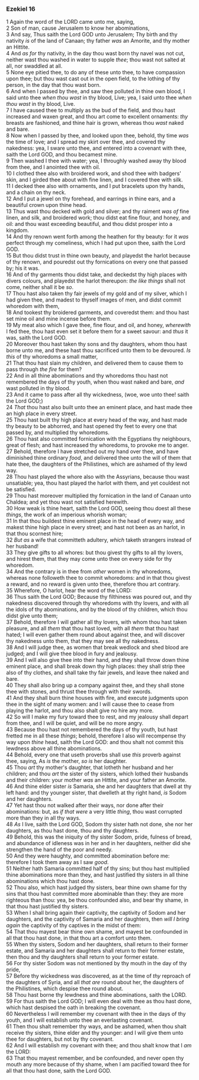 ### Ezekiel 16

1 Again the word of the LORD came unto me, saying,  
2 Son of man, cause Jerusalem to know her abominations,  
3 And say, Thus saith the Lord GOD unto Jerusalem; Thy birth and thy nativity *is* of the land of Canaan; thy father *was* an Amorite, and thy mother an Hittite.  
4 And *as for* thy nativity, in the day thou wast born thy navel was not cut, neither wast thou washed in water to supple *thee*; thou wast not salted at all, nor swaddled at all.  
5 None eye pitied thee, to do any of these unto thee, to have compassion upon thee; but thou wast cast out in the open field, to the lothing of thy person, in the day that thou wast born.  
6 And when I passed by thee, and saw thee polluted in thine own blood, I said unto thee *when thou wast* in thy blood, Live; yea, I said unto thee *when thou wast* in thy blood, Live.  
7 I have caused thee to multiply as the bud of the field, and thou hast increased and waxen great, and thou art come to excellent ornaments: *thy* breasts are fashioned, and thine hair is grown, whereas thou *wast* naked and bare.  
8 Now when I passed by thee, and looked upon thee, behold, thy time *was* the time of love; and I spread my skirt over thee, and covered thy nakedness: yea, I sware unto thee, and entered into a covenant with thee, saith the Lord GOD, and thou becamest mine.  
9 Then washed I thee with water; yea, I throughly washed away thy blood from thee, and I anointed thee with oil.  
10 I clothed thee also with broidered work, and shod thee with badgers' skin, and I girded thee about with fine linen, and I covered thee with silk.  
11 I decked thee also with ornaments, and I put bracelets upon thy hands, and a chain on thy neck.  
12 And I put a jewel on thy forehead, and earrings in thine ears, and a beautiful crown upon thine head.  
13 Thus wast thou decked with gold and silver; and thy raiment *was of* fine linen, and silk, and broidered work; thou didst eat fine flour, and honey, and oil: and thou wast exceeding beautiful, and thou didst prosper into a kingdom.  
14 And thy renown went forth among the heathen for thy beauty: for it *was* perfect through my comeliness, which I had put upon thee, saith the Lord GOD.  
15 But thou didst trust in thine own beauty, and playedst the harlot because of thy renown, and pouredst out thy fornications on every one that passed by; his it was.  
16 And of thy garments thou didst take, and deckedst thy high places with divers colours, and playedst the harlot thereupon: *the like things* shall not come, neither shall it be *so*.  
17 Thou hast also taken thy fair jewels of my gold and of my silver, which I had given thee, and madest to thyself images of men, and didst commit whoredom with them,  
18 And tookest thy broidered garments, and coveredst them: and thou hast set mine oil and mine incense before them.  
19 My meat also which I gave thee, fine flour, and oil, and honey, *wherewith* I fed thee, thou hast even set it before them for a sweet savour: and *thus* it was, saith the Lord GOD.  
20 Moreover thou hast taken thy sons and thy daughters, whom thou hast borne unto me, and these hast thou sacrificed unto them to be devoured. *Is this* of thy whoredoms a small matter,  
21 That thou hast slain my children, and delivered them to cause them to pass through *the fire* for them?  
22 And in all thine abominations and thy whoredoms thou hast not remembered the days of thy youth, when thou wast naked and bare, *and* wast polluted in thy blood.  
23 And it came to pass after all thy wickedness, (woe, woe unto thee! saith the Lord GOD;)  
24 *That* thou hast also built unto thee an eminent place, and hast made thee an high place in every street.  
25 Thou hast built thy high place at every head of the way, and hast made thy beauty to be abhorred, and hast opened thy feet to every one that passed by, and multiplied thy whoredoms.  
26 Thou hast also committed fornication with the Egyptians thy neighbours, great of flesh; and hast increased thy whoredoms, to provoke me to anger.  
27 Behold, therefore I have stretched out my hand over thee, and have diminished thine ordinary *food*, and delivered thee unto the will of them that hate thee, the daughters of the Philistines, which are ashamed of thy lewd way.  
28 Thou hast played the whore also with the Assyrians, because thou wast unsatiable; yea, thou hast played the harlot with them, and yet couldest not be satisfied.  
29 Thou hast moreover multiplied thy fornication in the land of Canaan unto Chaldea; and yet thou wast not satisfied herewith.  
30 How weak is thine heart, saith the Lord GOD, seeing thou doest all these *things*, the work of an imperious whorish woman;  
31 In that thou buildest thine eminent place in the head of every way, and makest thine high place in every street; and hast not been as an harlot, in that thou scornest hire;  
32 *But as* a wife that committeth adultery, *which* taketh strangers instead of her husband!  
33 They give gifts to all whores: but thou givest thy gifts to all thy lovers, and hirest them, that they may come unto thee on every side for thy whoredom.  
34 And the contrary is in thee from *other* women in thy whoredoms, whereas none followeth thee to commit whoredoms: and in that thou givest a reward, and no reward is given unto thee, therefore thou art contrary.  
35 Wherefore, O harlot, hear the word of the LORD:  
36 Thus saith the Lord GOD; Because thy filthiness was poured out, and thy nakedness discovered through thy whoredoms with thy lovers, and with all the idols of thy abominations, and by the blood of thy children, which thou didst give unto them;  
37 Behold, therefore I will gather all thy lovers, with whom thou hast taken pleasure, and all *them* that thou hast loved, with all *them* that thou hast hated; I will even gather them round about against thee, and will discover thy nakedness unto them, that they may see all thy nakedness.  
38 And I will judge thee, as women that break wedlock and shed blood are judged; and I will give thee blood in fury and jealousy.  
39 And I will also give thee into their hand, and they shall throw down thine eminent place, and shall break down thy high places: they shall strip thee also of thy clothes, and shall take thy fair jewels, and leave thee naked and bare.  
40 They shall also bring up a company against thee, and they shall stone thee with stones, and thrust thee through with their swords.  
41 And they shall burn thine houses with fire, and execute judgments upon thee in the sight of many women: and I will cause thee to cease from playing the harlot, and thou also shalt give no hire any more.  
42 So will I make my fury toward thee to rest, and my jealousy shall depart from thee, and I will be quiet, and will be no more angry.  
43 Because thou hast not remembered the days of thy youth, but hast fretted me in all these *things*; behold, therefore I also will recompense thy way upon *thine* head, saith the Lord GOD: and thou shalt not commit this lewdness above all thine abominations.  
44 Behold, every one that useth proverbs shall use *this* proverb against thee, saying, As *is* the mother, *so is* her daughter.  
45 Thou *art* thy mother's daughter, that lotheth her husband and her children; and thou *art* the sister of thy sisters, which lothed their husbands and their children: your mother *was* an Hittite, and your father an Amorite.  
46 And thine elder sister *is* Samaria, she and her daughters that dwell at thy left hand: and thy younger sister, that dwelleth at thy right hand, *is* Sodom and her daughters.  
47 Yet hast thou not walked after their ways, nor done after their abominations: but, as *if that were* a very little *thing*, thou wast corrupted more than they in all thy ways.  
48 *As* I live, saith the Lord GOD, Sodom thy sister hath not done, she nor her daughters, as thou hast done, thou and thy daughters.  
49 Behold, this was the iniquity of thy sister Sodom, pride, fulness of bread, and abundance of idleness was in her and in her daughters, neither did she strengthen the hand of the poor and needy.  
50 And they were haughty, and committed abomination before me: therefore I took them away as I saw *good*.  
51 Neither hath Samaria committed half of thy sins; but thou hast multiplied thine abominations more than they, and hast justified thy sisters in all thine abominations which thou hast done.  
52 Thou also, which hast judged thy sisters, bear thine own shame for thy sins that thou hast committed more abominable than they: they are more righteous than thou: yea, be thou confounded also, and bear thy shame, in that thou hast justified thy sisters.  
53 When I shall bring again their captivity, the captivity of Sodom and her daughters, and the captivity of Samaria and her daughters, then *will I bring again* the captivity of thy captives in the midst of them:  
54 That thou mayest bear thine own shame, and mayest be confounded in all that thou hast done, in that thou art a comfort unto them.  
55 When thy sisters, Sodom and her daughters, shall return to their former estate, and Samaria and her daughters shall return to their former estate, then thou and thy daughters shall return to your former estate.  
56 For thy sister Sodom was not mentioned by thy mouth in the day of thy pride,  
57 Before thy wickedness was discovered, as at the time of *thy* reproach of the daughters of Syria, and all *that are* round about her, the daughters of the Philistines, which despise thee round about.  
58 Thou hast borne thy lewdness and thine abominations, saith the LORD.  
59 For thus saith the Lord GOD; I will even deal with thee as thou hast done, which hast despised the oath in breaking the covenant.  
60 Nevertheless I will remember my covenant with thee in the days of thy youth, and I will establish unto thee an everlasting covenant.  
61 Then thou shalt remember thy ways, and be ashamed, when thou shalt receive thy sisters, thine elder and thy younger: and I will give them unto thee for daughters, but not by thy covenant.  
62 And I will establish my covenant with thee; and thou shalt know that I *am* the LORD:  
63 That thou mayest remember, and be confounded, and never open thy mouth any more because of thy shame, when I am pacified toward thee for all that thou hast done, saith the Lord GOD.  
